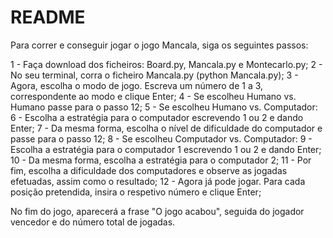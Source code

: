# README

Para correr e conseguir jogar o jogo Mancala, siga os seguintes passos:

  1 - Faça download dos ficheiros: Board.py, Mancala.py e Montecarlo.py;
  2 - No seu terminal, corra o ficheiro Mancala.py (python Mancala.py);
  3 - Agora, escolha o modo de jogo. Escreva um número de 1 a 3, correspondente ao modo e clique Enter;
  4 - Se escolheu Humano vs. Humano passe para o passo 12;
  5 - Se escolheu Humano vs. Computador:
      6 - Escolha a estratégia para o computador escrevendo 1 ou 2 e dando Enter;
      7 - Da mesma forma, escolha o nível de dificuldade do computador e passe para o passo 12;
  8 - Se escolheu Computador vs. Computador:
      9 - Escolha a estratégia para o computador 1 escrevendo 1 ou 2 e dando Enter;
      10 - Da mesma forma, escolha a estratégia para o computador 2;
      11 - Por fim, escolha a dificuldade dos computadores e observe as jogadas efetuadas, assim como o resultado;
  12 - Agora já pode jogar. Para cada posição pretendida, insira o respetivo número e clique Enter;

No fim do jogo, aparecerá a frase "O jogo acabou", seguida do jogador vencedor e do número total de jogadas.
